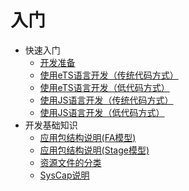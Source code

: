 # 入门

- 快速入门
  - [开发准备](start-overview.md)
  - [使用eTS语言开发（传统代码方式）](start-with-ets.md)
  - [使用eTS语言开发（低代码方式）](start-with-ets-low-code.md)
  - [使用JS语言开发（传统代码方式）](start-with-js.md)
  - [使用JS语言开发（低代码方式）](start-with-js-low-code.md)
- 开发基础知识
  - [应用包结构说明(FA模型)](package-structure.md)
  - [应用包结构说明(Stage模型)](stage-structure.md)
  - [资源文件的分类](basic-resource-file-categories.md)
  - [SysCap说明](syscap.md)


